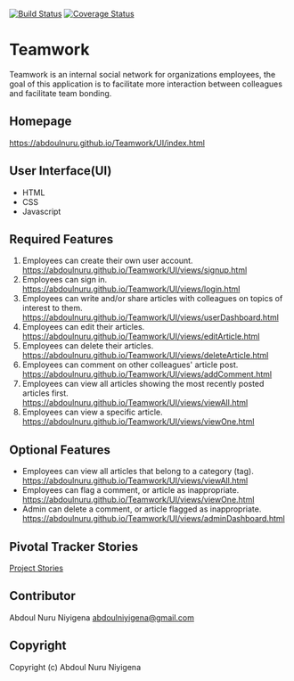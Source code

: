 [![Build Status](https://travis-ci.org/AbdoulNuru/Teamwork.svg?branch=develop)](https://travis-ci.org/AbdoulNuru/Teamwork) [![Coverage Status](https://coveralls.io/repos/github/AbdoulNuru/Teamwork/badge.svg?branch=develop)](https://coveralls.io/github/AbdoulNuru/Teamwork?branch=develop)
# Teamwork
Teamwork is an internal social network for organizations employees, the goal of this application is to facilitate more interaction between colleagues and facilitate team bonding.

## Homepage
https://abdoulnuru.github.io/Teamwork/UI/index.html

## User Interface(UI)
- HTML
- CSS
- Javascript

## Required Features
1. Employees can create their own user account. https://abdoulnuru.github.io/Teamwork/UI/views/signup.html
2. Employees can sign in. https://abdoulnuru.github.io/Teamwork/UI/views/login.html
3. Employees can write and/or share articles with colleagues on topics of interest to them. https://abdoulnuru.github.io/Teamwork/UI/views/userDashboard.html
4. Employees can edit their articles. https://abdoulnuru.github.io/Teamwork/UI/views/editArticle.html
5. Employees can delete their articles. https://abdoulnuru.github.io/Teamwork/UI/views/deleteArticle.html
6. Employees can comment on other colleagues' article post. https://abdoulnuru.github.io/Teamwork/UI/views/addComment.html
7. Employees can view all articles showing the most recently posted articles first. https://abdoulnuru.github.io/Teamwork/UI/views/viewAll.html
8. Employees can view a specific article. https://abdoulnuru.github.io/Teamwork/UI/views/viewOne.html

## Optional Features
- Employees can view all articles that belong to a category (tag). https://abdoulnuru.github.io/Teamwork/UI/views/viewAll.html
- Employees can flag a comment, or article as inappropriate. https://abdoulnuru.github.io/Teamwork/UI/views/viewOne.html   
- Admin can delete a comment, or article flagged as inappropriate. https://abdoulnuru.github.io/Teamwork/UI/views/adminDashboard.html

## Pivotal Tracker Stories 
[Project Stories](https://www.pivotaltracker.com/n/projects/2395459)

## Contributor
Abdoul Nuru Niyigena abdoulniyigena@gmail.com

## Copyright
Copyright (c) Abdoul Nuru Niyigena